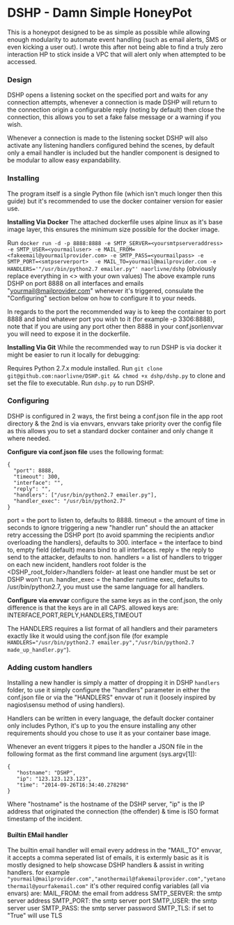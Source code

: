 # DSHP - Damn Simple HoneyPot

This is a honeypot designed to be as simple as possible while allowing enough modularity to automate event handling (such as email alerts, SMS or even kicking a user out).
I wrote this after not being able to find a truly zero interaction HP to stick inside a VPC that will alert only when attempted to be accessed.

### Design
DSHP opens a listening socket on the specified port and waits for any connection attempts, whenever a connection is made DSHP will return to the connection origin a configurable reply (noting by default) then close the connection, this allows you to set a fake false message or a warning if you wish.

Whenever a connection is made to the listening socket DSHP will also activate any listening handlers configured behind the scenes, by default only a email handler is included but the handler component is designed to be modular to allow easy expandability.

### Installing
The program itself is a single Python file (which isn't much longer then this guide) but it's recommended to use the  docker container version for easier use.

**Installing Via Docker**
The attached dockerfile uses alpine linux as it's base image layer, this ensures the minimum size possible for the docker image.

Run `docker run -d -p 8888:8888 -e SMTP_SERVER=<yoursmtpserveraddress> -e SMTP_USER=<yourmailuser> -e MAIL_FROM=<fakeemail@yourmailprovider.com> -e SMTP_PASS=<yourmailpass> -e SMTP_PORT=<smtpserverport>  -e MAIL_TO=yourmail@mailprovider.com -e HANDLERS='"/usr/bin/python2.7 emailer.py"' naorlivne/dshp`
(obviously replace everything in <> with your own values)
The above example runs DSHP on port 8888 on all interfaces and emails "yourmail@mailprovider.com" whenever it's triggered, consulate the "Configuring" section below on how to configure it to your needs.

In regards to the port the recommended way is to keep the container to port 8888 and bind whatever port you wish to it (for example -p 3306:8888), note that if you are using any port other then 8888 in your conf.json\envvar you will need to expose it in the dockerfile.

**Installing Via Git**
While the recommended way to run DSHP is via docker it might be easier to run it locally for debugging:

Requires Python 2.7.x module installed.
Run `git clone git@github.com:naorlivne/DSHP.git && chmod +x dshp/dshp.py` to clone and set the file to executable.
Run `dshp.py` to run DSHP.

### Configuring 
DSHP is configured in 2 ways, the first being a conf.json file in the app root directory & the 2nd is via envvars, envvars take priority over the config file as this allows you to set a standard docker container and only change it where needed.

**Configure via conf.json file**
uses the following format:

```
{
  "port": 8888,
  "timeout": 300,
  "interface": "",
  "reply": "",
  "handlers": ["/usr/bin/python2.7 emailer.py"],
  "handler_exec": "/usr/bin/python2.7"
}
```

port = the port to listen to, defaults to 8888.
timeout = the amount of time in seconds to ignore triggering a new "handler run" should the an attacker retry accessing the DSHP port (to avoid spamming the recipients and\or overloading the handlers), defaults to 300.
interface = the interface to bind to, empty field (default) means bind to all interfaces.
reply = the reply to send to the attacker, defaults to non.
handlers = a list of handlers to trigger on each new incident, handlers root folder is the <DSHP_root_folder>/handlers folder- at least one handler must be set or DSHP won't run.
handler_exec = the handler runtime exec, defaults to /usr/bin/python2.7, you must use the same language for all handlers.

**Configure via envvar**
configure the same keys as in the conf.json, the only difference is that the keys are in all CAPS.
allowed keys are: INTERFACE,PORT,REPLY,HANDLERS,TIMEOUT

The HANDLERS requires a list format of all handlers and their parameters exactly like it would using the conf.json file (for example `HANDLERS="/usr/bin/python2.7 emailer.py","/usr/bin/python2.7 made_up_handler.py"`).

### Adding custom handlers
Installing a new handler is simply a matter of dropping it in DSHP `handlers` folder, to use it simply configure the "handlers" parameter in either the conf.json file or via the "HANDLERS" envvar ot run it (loosely inspired by nagios\sensu method of using handlers).

Handlers can be written in every language, the default docker container only includes Python, it's up to you the ensure installing any other requirements should you chose to use it as your container base image.

Whenever an event triggers it pipes to the handler a JSON file in the following format as the first command line argument (sys.argv[1]):

```
{
   "hostname": "DSHP",
   "ip": "123.123.123.123",
   "time": "2014-09-26T16:34:40.278298"
}
```

Where "hostname" is the hostname of the DSHP server, "ip" is the IP address that originated the connection (the offender) & time is ISO format timestamp of the incident. 

#### Builtin EMail handler

The builtin email handler will email every address in the "MAIL_TO" envvar, it accepts a comma seperated list of emails, it is extermly basic as it is mostly designed to help showcase DSHP handlers & assist in writing handlers.
for example `"yourmail@mailprovider.com","anothermail@fakemailprovider.com","yetanothermail@yourfakemail.com"`
it's other required config variables (all via envars) are:
MAIL_FROM: the email from address
SMTP_SERVER: the smtp server address
SMTP_PORT: the smtp server port
SMTP_USER: the smtp server user
SMTP_PASS: the smtp server password
SMTP_TLS: if set to "True" will use TLS